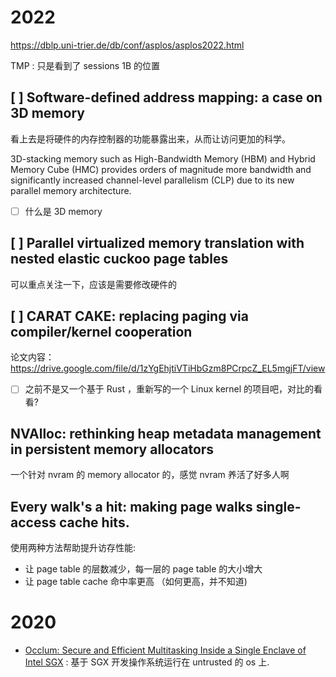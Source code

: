 # 2022
https://dblp.uni-trier.de/db/conf/asplos/asplos2022.html

TMP : 只是看到了 sessions 1B 的位置

## [ ] Software-defined address mapping: a case on 3D memory

看上去是将硬件的内存控制器的功能暴露出来，从而让访问更加的科学。

3D-stacking memory such as High-Bandwidth Memory (HBM) and Hybrid Memory Cube (HMC) provides orders of magnitude more bandwidth and significantly increased channel-level parallelism (CLP) due to its new parallel memory architecture.
- [ ] 什么是 3D memory

## [ ] Parallel virtualized memory translation with nested elastic cuckoo page tables
可以重点关注一下，应该是需要修改硬件的

## [ ] CARAT CAKE: replacing paging via compiler/kernel cooperation
论文内容： https://drive.google.com/file/d/1zYgEhjtiVTiHbGzm8PCrpcZ_EL5mgjFT/view

- [ ] 之前不是又一个基于 Rust ，重新写的一个 Linux kernel 的项目吧，对比的看看?

## NVAlloc: rethinking heap metadata management in persistent memory allocators
一个针对 nvram 的 memory allocator 的，感觉 nvram 养活了好多人啊

## Every walk's a hit: making page walks single-access cache hits.
使用两种方法帮助提升访存性能:
- 让 page table 的层数减少，每一层的 page table 的大小增大
- 让 page table cache 命中率更高 （如何更高，并不知道)

# 2020
- [Occlum: Secure and Efficient Multitasking Inside a Single Enclave of Intel SGX](https://github.com/occlum/occlum) : 基于 SGX 开发操作系统运行在 untrusted 的 os 上.
